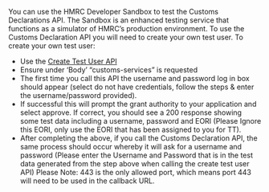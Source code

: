 You can use the HMRC Developer Sandbox to test the Customs Declarations API. The Sandbox is an enhanced testing service that functions as a simulator of HMRC’s production environment.
To use the Customs Declaration API you will need to create your own test user. To create your own test user:
- Use the [Create Test User API](/api-documentation/docs/api/service/api-platform-test-user/1.0#_create-a-test-user-which-is-an-organisation_post_accordion)
- Ensure under ‘Body’ “customs-services” is requested 
- The first time you call this API the username and password log in box should appear (select do not have credentials, follow the steps & enter the username/password provided). 
- If successful this will prompt the grant authority to your application and select approve. If correct, you should see a 200 response showing some test data including a username, password and EORI (Please Ignore this EORI, only use the EORI that has been assigned to you for TT).
- After completing the above, if you call the Customs Declaration API, the same process should occur whereby it will ask for a username and password (Please enter the Username and Password that is in the test data generated from the step above when calling the create test user API)
Please Note: 443 is the only allowed port, which means port 443 will need to be used in the callback URL.